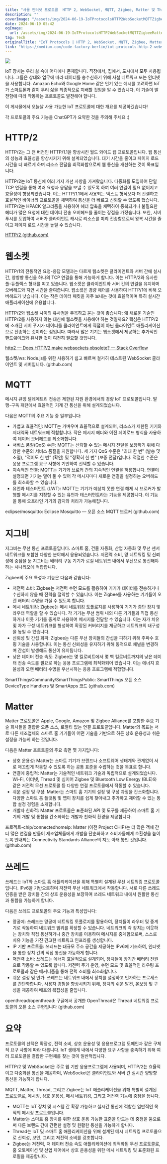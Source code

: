 ```yaml
---
title: "사물 인터넷 프로토콜  HTTP 2, WebSocket, MQTT, Zigbee, Matter 및 Thread"
description: ""
coverImage: "/assets/img/2024-06-19-IoTProtocolsHTTP2WebSocketMQTTZigbeeMatterandThread_0.png"
date: 2024-06-19 05:42
ogImage: 
  url: /assets/img/2024-06-19-IoTProtocolsHTTP2WebSocketMQTTZigbeeMatterandThread_0.png
tag: Tech
originalTitle: "IoT Protocols | HTTP 2, WebSocket, MQTT, Zigbee, Matter, and Thread."
link: "https://medium.com/code-factory-berlin/iot-protocols-http-2-websocket-mqtt-zigbee-matter-and-thread-bf93eef3fb0c"
---
```



<img src="/assets/img/2024-06-19-IoTProtocolsHTTP2WebSocketMQTTZigbeeMatterandThread_0.png" />

IoT 장치는 우리 삶 속에 어디에나 존재합니다. 직장에서, 집에서, 도시에서 모두 사용됩니다. 그들은 상태와 업무에 따라 데이터를 송수신하기 위해 사설 네트워크 또는 인터넷을 사용합니다. Amazon Echo와 Google Home 같은 인기 있는 예시를 고려하면 IoT가 스마트폰과 같이 우리 삶을 최종적으로 지배할 것임을 알 수 있습니다. 이 기술이 발전함에 따라 작동하는 프로토콜도 발전해야 합니다.

이 게시물에서 오늘날 사용 가능한 IoT 프로토콜에 대한 개요를 제공하겠습니다!

각 프로토콜의 주요 기능을 ChatGPT가 요약한 것을 주의해 주세요 :)

<div class="content-ad"></div>

# HTTP/2

HTTP/2는 그 전 버전인 HTTP/1.1을 향상시킨 월드 와이드 웹 프로토콜입니다. 웹 통신의 성능과 효율성을 향상시키기 위해 설계되었습니다. 대기 시간을 줄이고 페이지 로드 시간을 더 빠르게 하며 리소스 전달을 최적화함으로써 웹 통신을 개선하는 것이 목표입니다.

HTTP/2는 IoT 통신에 여러 가지 개선 사항을 가져왔습니다. 다중화를 도입하여 단일 TCP 연결을 통해 여러 요청과 응답을 보낼 수 있도록 하여 여러 연결이 필요 없어지고 효율성이 향상되었습니다. 이는 HTTP/1.1에서 사용되는 텍스트 형식보다 더 간결하고 효율적인 바이너리 프로토콜을 채택하여 통신을 더 빠르고 신뢰할 수 있도록 했습니다. HTTP/2는 HPACK 알고리즘을 사용하여 헤더 압축을 채택하여 중복되거나 불필요한 헤더가 많은 요청에 대한 데이터 전송 오버헤드를 줄이는 장점을 가졌습니다. 또한, 서버 푸시를 도입하여 서버가 클라이언트 캐시로 리소스를 미리 전송함으로써 왕복 시간을 줄이고 페이지 로드 시간을 높일 수 있습니다.

[HTTP/2 (github.com)](https://github.com)

<div class="content-ad"></div>

# 웹소켓

HTTP/1의 전통적인 요청-응답 모델과는 다르게 웹소켓은 클라이언트와 서버 간에 실시간, 양방향 통신을 하나의 TCP 연결을 통해 가능하게 합니다. 이는 HTTP/2와 유사한 풀-듀플렉스 형태를 띠고 있습니다. 웹소켓은 클라이언트와 서버 간의 연결을 유지하며 오버헤드와 지연 시간을 줄여줍니다. 웹소켓은 경량 헤더를 사용하여 HTTP/1에 비해 오버헤드가 낮습니다. 이는 작은 데이터 패킷을 자주 보내는 것에 효율적이며 특히 실시간 애플리케이션에 유용합니다. 

HTTP/2와 웹소켓 사이의 유사점을 주목하고 묻는 것이 좋습니다: 왜 새로운 기술인 HTTP/2를 사용하지 않는 대신에 웹소켓을 사용해야 하는 것일까요? 핵심은 HTTP/2에 소개된 서버 푸시가 데이터를 클라이언트에게 직접이 아닌 클라이언트 애플리케이션으로 전송하는 것이라는 점입니다. 따라서 많은 기기는 웹소켓에서 제공하는 추가적인 핸드쉐이크와 유사한 것이 여전히 필요할 것입니다.

[http2 — Does HTTP/2 make websockets obsolete? — Stack Overflow](#)

<div class="content-ad"></div>

웹소켓/ws: Node.js를 위한 사용하기 쉽고 빠르며 철저히 테스트된 WebSocket 클라이언트 및 서버입니다. (github.com)

# MQTT

메시지 큐잉 텔레메트리 전송은 제한된 자원 환경에서의 경량 IoT 프로토콜입니다. 발행-구독 패턴에서 효율적인 기계 간 통신을 위해 설계되었습니다.

다음은 MQTT의 주요 기능 중 일부입니다:

<div class="content-ad"></div>

- 가볍고 효율적인: MQTT는 가벼우며 효율적으로 설계되어, 리소스가 제한된 기기와 저대역폭 네트워크에 적합합니다. 작은 메시지 헤더와 이진 페이로드 형식을 사용하여 데이터 오버헤드를 최소화합니다.
- 서비스 품질(QoS) 수준: MQTT는 신뢰할 수 있는 메시지 전달을 보장하기 위해 다양한 수준의 서비스 품질을 지원합니다. 세 가지 QoS 수준은 "최대 한 번" (발송 및 소멸), "적어도 한 번" (확인) 및 "정확히 한 번" (보증 전달)입니다. 적절한 수준은 응용 프로그램 요구 사항에 기반하여 선택할 수 있습니다.
- 지속적인 연결: MQTT는 기기와 브로커 간의 지속적인 연결을 허용합니다. 연결이 설정되면 기기는 열어 둘 수 있어 각 메시지마다 새로운 연결을 설정하는 오버헤드를 최소화할 수 있습니다.
- 유언과 테스터먼트 (LWT): MQTT는 기기가 예상치 못한 연결 해제 시 브로커가 발행할 메시지를 지정할 수 있는 유언과 테스터먼트라는 기능을 제공합니다. 이 기능을 통해 오프라인 기기의 감지와 처리가 가능해집니다.

eclipse/mosquitto: Eclipse Mosquitto — 오픈 소스 MQTT 브로커 (github.com)

# 지그비

지그비는 무선 통신 프로토콜입니다. 스마트 홈, 건물 자동화, 산업 자동화 및 무선 센서 네트워크를 포함한 다양한 분야에서 응용되었습니다. 저전력 소비, 망 네트워킹 및 신뢰성에 중점을 둔 지그비는 배터리 구동 기기가 로컬 네트워크 내에서 무선으로 통신해야 하는 시나리오에 적합합니다.

<div class="content-ad"></div>

Zigbee의 주요 특성과 기능은 다음과 같습니다:

- 저전력 소비: Zigbee는 저전력 수면 모드를 활용하여 기기가 데이터를 전송하거나 수신하지 않을 때 전력을 절약할 수 있습니다. 이는 Zigbee를 사용하는 기기들이 오랜 배터리 수명을 가질 수 있도록 합니다.
- 메시 네트워킹: Zigbee는 메시 네트워킹 토폴로지를 사용하여 기기가 종단 장치 및 라우터 역할을 할 수 있습니다. 각 기기는 무선 범위 내의 다른 기기들과 직접 통신하거나 이웃 기기를 중계로 사용하여 메시지를 전달할 수 있습니다. 이는 자가 치유 및 자가 구성 네트워크를 형성하여 확장된 커버리지를 제공하고 네트워크의 내구성을 높일 수 있습니다.
- 신뢰성 및 간섭 회피: Zigbee는 다른 무선 장치들의 간섭을 피하기 위해 주파수 호핑 기술을 사용합니다. 이는 통신 신뢰성을 유지하기 위해 동적으로 채널을 변경하며 간섭이 발생해도 통신이 유지됩니다.
- 낮은 데이터 전송 속도: Zigbee는 몇 킬로비트에서 몇 백 킬로비트까지의 낮은 데이터 전송 속도를 필요로 하는 응용 프로그램에 최적화되어 있습니다. 이는 에너지 효율성과 오랜 배터리 수명을 우선시하는 응용 프로그램에 적합합니다.

SmartThingsCommunity/SmartThingsPublic: SmartThings 오픈 소스 DeviceType Handlers 및 SmartApps 코드 (github.com)

# Matter

<div class="content-ad"></div>

Matter 프로토콜은 Apple, Google, Amazon 및 Zigbee Alliance를 포함한 주요 기술 회사들을 결합한 오픈 소스, 로열티 없는 연결 프로토콜입니다. Matter의 목표는 서로 다른 제조업체의 스마트 홈 기기들이 어떤 기술을 기반으로 하든 상호 운용성과 쉬운 설정을 가능케 하는 것입니다.

다음은 Matter 프로토콜의 주요 측면 몇 가지입니다:

- 상호 운용성: Matter는 스마트 기기가 브랜드나 소프트웨어 생태계와 관계없이 서로 매끄럽게 작동할 수 있도록 하는 공통 표준을 수립하는 것을 목표로 합니다.
- 연결에 중립적: Matter는 기술적인 네트워크 기술과 독립적으로 설계되었습니다. Wi-Fi, 이더넷, Thread 및 심지어 Zigbee 및 Bluetooth Low Energy (BLE)와 같은 저전력 무선 프로토콜 등 다양한 연결 프로토콜에서 작동할 수 있습니다.
- 쉬운 설정 및 구성: Matter는 스마트 홈 기기의 설정 및 구성 과정을 간소화합니다. 다양한 스마트 홈 플랫폼 및 앱이 장치를 쉽게 찾아내고 추가하고 제어할 수 있는 통합 설정 경험을 소개합니다.
- 개발자 친화적: Matter 프로토콜은 표준화된 API 및 도구를 제공하여 스마트 홈 기기의 개발 및 통합을 간소화하는 개발자 친화적 환경을 제공합니다.

프로젝트-chip/connectedhomeip: Matter (이전 Project CHIP)는 더 많은 객체 간 더 많은 연결을 만들어 제조업체들에게 개발을 단순화하고 소비자들에게 호환성을 높이도록 안내되는 Connectivity Standards Alliance의 지도 아래 놓인 것입니다. (github.com)

<div class="content-ad"></div>

# 쓰레드

쓰레드는 IoT와 스마트 홈 애플리케이션을 위해 특별히 설계된 무선 네트워킹 프로토콜입니다. IPv6을 기반으로하며 저전력 무선 네트워크에서 작동합니다. 서로 다른 쓰레드 인증을 받은 장치들 간의 상호 운용성을 보장하여 쓰레드 네트워크 내에서 원활한 통신과 통합을 가능하게 합니다.

다음은 쓰레드 프로토콜의 주요 기능과 특성입니다:

- 망공예: 쓰레드는 망공예 네트워킹 토폴로지를 활용하여, 장치들이 라우터 및 중계기로 작동하여 네트워크 범위를 확장할 수 있습니다. 네트워크의 각 장치는 이웃하는 장치와 직접 통신하거나 중간 장치를 이용하여 메시지를 중계함으로써, 스스로 치유 기능을 가진 견고한 네트워크 인프라를 생성합니다.
- IP 기반 프로토콜: 쓰레드는 대규모 주소 공간을 제공하는 IPv6에 기초하여, 인터넷을 통한 장치 간의 직접 통신을 가능하게 합니다.
- 저전력 소비: 쓰레드는 에너지 효율적으로 설계되어, 장치들이 장기간 배터리 전원으로 작동할 수 있도록 합니다. 저전력 주기 운영, 수면 모드 및 효율적인 라우팅 프로토콜과 같은 메커니즘을 통해 전력 소비를 최소화합니다.
- 쉬운 설정 및 인가: 쓰레드는 네트워크 내에서 장치를 설정하고 인가하는 프로세스를 간단화합니다. 사용자 경험을 향상시키기 위해, 장치의 쉬운 발견, 온보딩 및 구성을 제공하여 배포의 복잡성을 줄입니다.

<div class="content-ad"></div>

openthread/openthread: 구글에서 공개한 OpenThread은 Thread 네트워킹 프로토콜의 오픈 소스 구현입니다 (github.com)

# 요약

프로토콜의 선택은 확장성, 전력 소비, 상호 운용성 및 응용프로그램 도메인과 같은 구체적 요구 사항에 따라 다릅니다. IoT 생태계 내에서 다양한 요구 사항을 충족하기 위해 여러 프로토콜을 결합한 구현체를 찾는 것이 일반적입니다.

HTTP/2 및 WebSocket은 주로 웹 기반 응용프로그램에 사용되며, HTTP/2는 효율적이고 다중화된 통신을 제공하며, WebSocket은 클라이언트와 서버 간 실시간 양방향 통신을 가능하게 합니다.

<div class="content-ad"></div>

MQTT, Matter, Thread, 그리고 Zigbee는 IoT 애플리케이션을 위해 특별히 설계된 프로토콜로, 메시징, 상호 운용성, 메시 네트워킹, 그리고 저전력 기능에 중점을 둡니다.

- MQTT는 IoT 장치 및 시스템 간 확장 가능하고 실시간 통신에 적합한 일반적인 목적의 메시징 프로토콜입니다.
- Matter는 스마트 홈 장치를 위한 상호 운용 가능한 표준을 만드는 데 중점을 둠으로써 다른 브랜드 간에 간편한 설정 및 원활한 통신을 가능하게 합니다.
- Thread는 IoT 및 스마트 홈 애플리케이션을 위해 설계된 메시 네트워킹 프로토콜으로 신뢰성, 보안, 그리고 저전력 소비를 강조합니다.
- Zigbee는 저전력, 저 데이터 전송 속도 애플리케이션에 최적화된 무선 프로토콜로, 홈 오토메이션 및 산업 제어에서 상호 운용성을 위한 메시 네트워킹 및 표준화된 프로필을 제공합니다.